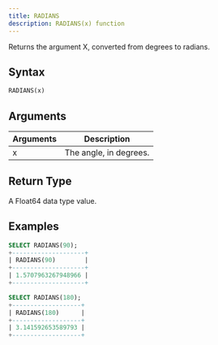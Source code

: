 ```yaml
---
title: RADIANS
description: RADIANS(x) function
---
```


Returns the argument X, converted from degrees to radians.

## Syntax

```sql
RADIANS(x)
```

## Arguments

| Arguments   | Description |
| ----------- | ----------- |
| x | The angle, in degrees. |

## Return Type

A Float64 data type value.

## Examples

```sql
SELECT RADIANS(90);
+--------------------+
| RADIANS(90)        |
+--------------------+
| 1.5707963267948966 |
+--------------------+

SELECT RADIANS(180);
+-------------------+
| RADIANS(180)      |
+-------------------+
| 3.141592653589793 |
+-------------------+
```
